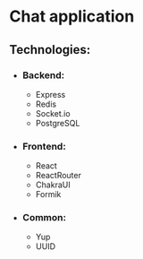 <h1>Chat application</h1>
<h2>Technologies:</h2>
<ul>
  <li><h3>Backend:</h3>
  <ul>
    <li>Express</li>
    <li>Redis</li>
    <li>Socket.io</li>
    <li>PostgreSQL</li>
  </ul>
  </li>
  <li><h3>Frontend:</h3>
  <ul>
    <li>React</li>
    <li>ReactRouter</li>
    <li>ChakraUI</li>
    <li>Formik</li>
  </ul>
  </li>
  <li>
    <h3>Common:</h3>
    <ul>
      <li>Yup</li>
      <li>UUID</li>
    </ul>
  </li>
</ul>
